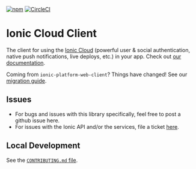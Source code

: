 [![npm](https://img.shields.io/npm/v/@ionic/cloud.svg)](https://www.npmjs.com/package/@ionic/cloud)
[![CircleCI](https://circleci.com/gh/ionic-team/ionic-cloud.svg?style=shield)](https://circleci.com/gh/driftyco/ionic-cloud)

# Ionic Cloud Client

The client for using the [Ionic Cloud](http://ionic.io/) (powerful user &
social authentication, native push notifications, live deploys, etc.) in your
app. Check out [our documentation](http://docs.ionic.io).

Coming from `ionic-platform-web-client`? Things have changed! See our
[migration guide](http://docs.ionic.io/migration.html).

## Issues

* For bugs and issues with this library specifically, feel free to post a github issue here.
* For issues with the Ionic API and/or the services, file a ticket [here](https://ionic.zendesk.com/hc/en-us/requests/new).

## Local Development

See the [`CONTRIBUTING.md`
file](https://github.com/ionic-team/ionic-cloud/blob/master/CONTRIBUTING.md).
